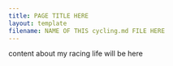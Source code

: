 ```yaml
---
title: PAGE TITLE HERE
layout: template
filename: NAME OF THIS cycling.md FILE HERE
--- 
```


content about my racing life will be here

